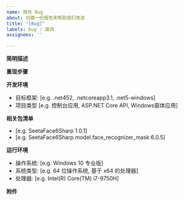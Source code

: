 ```yaml
---
name: 报告 Bug
about: 创建一份报告来帮助我们改进
title: "[Bug]"
labels: bug / 漏洞
assignees: ''

---
```


**简明描述**

**重现步骤**

**开发环境**
 - 目标框架: [e.g. .net452, .netcoreapp3.1, .net5-windows]
 - 项目类型 [e.g. 控制台应用, ASP.NET Core API, Windows窗体应用]

**相关包清单**
 - [e.g. SeetaFace6Sharp 1.0.1]
 - [e.g. SeetaFace6Sharp.model.face_recognizer_mask 6.0.5]

**运行环境**
 - 操作系统: [e.g. Windows 10 专业版]
 - 系统类型: [e.g. 64 位操作系统, 基于 x64 的处理器]
 - 处理器: [e.g. Intel(R) Core(TM) i7-9750H]

**附件**
